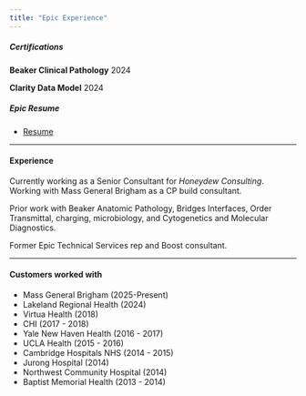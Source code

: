 ```yaml
---
title: "Epic Experience" 
---
```


##### Certifications

**Beaker Clinical Pathology** 2024

**Clarity Data Model** 2024

##### Epic Resume

+ [Resume](AmeerHelmi_Resume_Epic.pdf)

--- 

#### Experience

Currently working as a Senior Consultant for *Honeydew Consulting*. Working with Mass General Brigham as a CP build consultant.

Prior work with Beaker Anatomic Pathology, Bridges Interfaces, Order Transmittal, charging, microbiology, and Cytogenetics and Molecular Diagnostics.

Former Epic Technical Services rep and Boost consultant.

---



#### Customers worked with
- Mass General Brigham (2025-Present)
- Lakeland Regional Health (2024)
- Virtua Health (2018)
- CHI (2017 - 2018)
- Yale New Haven Health (2016 - 2017)
- UCLA Health (2015 - 2016)
- Cambridge Hospitals NHS (2014 - 2015)
- Jurong Hospital (2014)
- Northwest Community Hospital (2014)
- Baptist Memorial Health (2013 - 2014)